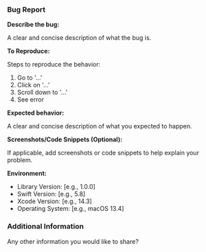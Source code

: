 ### Bug Report

**Describe the bug:**

A clear and concise description of what the bug is.

**To Reproduce:**

Steps to reproduce the behavior:

1.  Go to '...'
2.  Click on '...'
3.  Scroll down to '...'
4.  See error

**Expected behavior:**

A clear and concise description of what you expected to happen.

**Screenshots/Code Snippets (Optional):**

If applicable, add screenshots or code snippets to help explain your problem.

**Environment:**

-   Library Version: [e.g., 1.0.0]
-   Swift Version: [e.g., 5.8]
-   Xcode Version: [e.g., 14.3]
-   Operating System: [e.g., macOS 13.4]

### Additional Information

Any other information you would like to share?